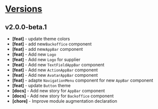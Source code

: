 # [Versions](https://github.com/Tracktor/design-system/releases)

## v2.0.0-beta.1
- **[feat]** - update theme colors
- **[feat]** - add new`Backoffice` component
- **[feat]** - add new`AppBar` component
- **[feat]** - Add new `Logo`
- **[feat]** - Add new `Logo` for supplier
- **[feat]** - Add new `TextFieldAppBar` component
- **[feat]** - Add new `ActionAppBar` component
- **[feat]** - Add new `AvatarAppBar` component
- **[feat]** - adapte `NavigationMenu` component for new `AppBar` component
- **[feat]** - update `Button` theme
- **[docs]** - Add new story for `AppBar` component
- **[docs]** - Add new story for `Backoffice` component
- **[chore]** - Improve module augmentation declaration

